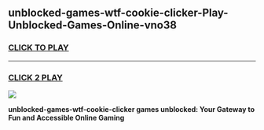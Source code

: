 
## unblocked-games-wtf-cookie-clicker-Play-Unblocked-Games-Online-vno38
<h3>
<a href="https://premium76.site?title=unblocked-games-wtf-cookie-clicker&ref=25A">CLICK TO PLAY</a></h3>
<hr>

<h3>
<a href="https://premium76.site?title=unblocked-games-wtf-cookie-clicker&ref=25A">CLICK 2 PLAY</a>
  
</h3>

<a href="https://premium76.site?title=unblocked-games-wtf-cookie-clicker&ref=25A"><img src="https://clearcache.store/games.png"></a>


**unblocked-games-wtf-cookie-clicker games unblocked: Your Gateway to Fun and Accessible Online Gaming**

